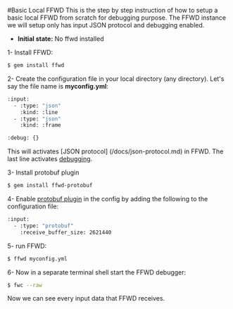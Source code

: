 #Basic Local FFWD
This is the step by step instruction of how to setup a basic local FFWD from scratch for debugging purpose.
The FFWD instance we will setup only has input JSON protocol and debugging enabled.

* **Initial state:** No ffwd installed

1- Install FFWD:
```bash
$ gem install ffwd
```
2- Create the configuration file in your local directory (any directory). Let's say the file name is **myconfig.yml**:
```bash
:input:
  - :type: "json"
    :kind: :line
  - :type: "json"
    :kind: :frame

:debug: {}
```
This will activates [JSON protocol] (/docs/json-protocol.md) in FFWD. The last line activates [debugging](https://github.com/spotify/ffwd#debugging).

3- Install protobuf plugin
```bash
$ gem install ffwd-protobuf
```
4- Enable [protobuf plugin](/docs/protobuf-protocol.md) in the config by adding the following to the configuration file:
```bash
:input:
  - :type: "protobuf"
    :receive_buffer_size: 2621440
```
5- run FFWD:
```bash
$ ffwd myconfig.yml
```
6- Now in a separate terminal shell start the FFWD debugger:
```bash
$ fwc --raw
```
Now we can see every input data that FFWD receives.
